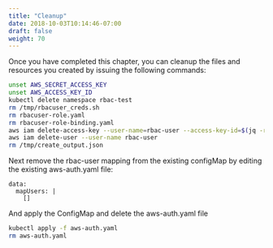 ```yaml
---
title: "Cleanup"
date: 2018-10-03T10:14:46-07:00
draft: false
weight: 70
---
```


Once you have completed this chapter, you can cleanup the files and resources you created by issuing the following commands:

```bash
unset AWS_SECRET_ACCESS_KEY
unset AWS_ACCESS_KEY_ID
kubectl delete namespace rbac-test
rm /tmp/rbacuser_creds.sh
rm rbacuser-role.yaml
rm rbacuser-role-binding.yaml
aws iam delete-access-key --user-name=rbac-user --access-key-id=$(jq -r .AccessKey.AccessKeyId /tmp/create_output.json)
aws iam delete-user --user-name rbac-user
rm /tmp/create_output.json
```

Next remove the rbac-user mapping from the existing configMap by editing the existing aws-auth.yaml file:

```
data:
  mapUsers: |
    []
```

And apply the ConfigMap and delete the aws-auth.yaml file
```bash
kubectl apply -f aws-auth.yaml
rm aws-auth.yaml
```
